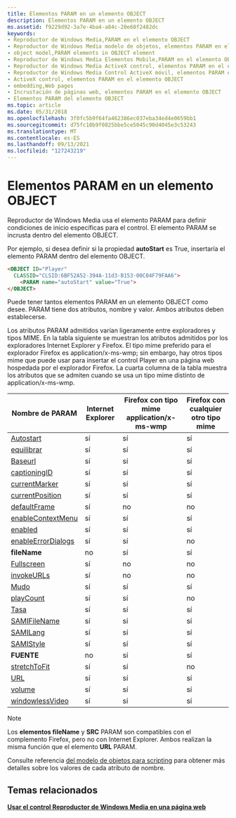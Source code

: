 ```yaml
---
title: Elementos PARAM en un elemento OBJECT
description: Elementos PARAM en un elemento OBJECT
ms.assetid: f9229d92-3a7e-4ba4-a84c-20e60f2482dc
keywords:
- Reproductor de Windows Media,PARAM en el elemento OBJECT
- Reproductor de Windows Media modelo de objetos, elementos PARAM en el elemento OBJECT
- object model,PARAM elements in OBJECT element
- Reproductor de Windows Media Elementos Mobile,PARAM en el elemento OBJECT
- Reproductor de Windows Media ActiveX control, elementos PARAM en el elemento OBJECT
- Reproductor de Windows Media Control ActiveX móvil, elementos PARAM en el elemento OBJECT
- ActiveX control, elementos PARAM en el elemento OBJECT
- embedding,Web pages
- Incrustación de páginas web, elementos PARAM en el elemento OBJECT
- Elementos PARAM del elemento OBJECT
ms.topic: article
ms.date: 05/31/2018
ms.openlocfilehash: 3f0fc5b9f64fa462386ec037eba34ed4e0659bb1
ms.sourcegitcommit: d75fc10b9f0825bbe5ce5045c90d4045e3c53243
ms.translationtype: MT
ms.contentlocale: es-ES
ms.lasthandoff: 09/13/2021
ms.locfileid: "127243219"
---
```

# <a name="param-elements-in-an-object-element"></a>Elementos PARAM en un elemento OBJECT

Reproductor de Windows Media usa el elemento PARAM para definir condiciones de inicio específicas para el control. El elemento PARAM se incrusta dentro del elemento OBJECT.

Por ejemplo, si desea definir si la propiedad **autoStart** es True, insertaría el elemento PARAM dentro del elemento OBJECT.


```HTML
<OBJECT ID="Player"
  CLASSID="CLSID:6BF52A52-394A-11d3-B153-00C04F79FAA6">
    <PARAM name="autoStart" value="True">
</OBJECT>
```



Puede tener tantos elementos PARAM en un elemento OBJECT como desee. PARAM tiene dos atributos, nombre y valor. Ambos atributos deben establecerse.

Los atributos PARAM admitidos varían ligeramente entre exploradores y tipos MIME. En la tabla siguiente se muestran los atributos admitidos por los exploradores Internet Explorer y Firefox. El tipo mime preferido para el explorador Firefox es application/x-ms-wmp; sin embargo, hay otros tipos mime que puede usar para insertar el control Player en una página web hospedada por el explorador Firefox. La cuarta columna de la tabla muestra los atributos que se admiten cuando se usa un tipo mime distinto de application/x-ms-wmp.



| Nombre de PARAM                                            | Internet Explorer | Firefox con tipo mime application/x-ms-wmp | Firefox con cualquier otro tipo mime |
|-------------------------------------------------------|-------------------|---------------------------------------------|----------------------------------|
| [Autostart](settings-autostart.md)                   | sí               | sí                                         | sí                              |
| [equilibrar](settings-balance.md)                       | sí               | sí                                         | sí                              |
| [Baseurl](settings-baseurl.md)                       | sí               | sí                                         | sí                              |
| [captioningID](closedcaption-captioningid.md)        | sí               | sí                                         | sí                              |
| [currentMarker](controls-currentmarker.md)           | sí               | sí                                         | sí                              |
| [currentPosition](controls-currentposition.md)       | sí               | sí                                         | sí                              |
| [defaultFrame](settings-defaultframe.md)             | sí               | no                                          | no                               |
| [enableContextMenu](player-enablecontextmenu.md)     | sí               | sí                                         | sí                              |
| [enabled](player-enabled.md)                         | sí               | sí                                         | sí                              |
| [enableErrorDialogs](settings-enableerrordialogs.md) | sí               | sí                                         | no                               |
| **fileName**                                          | no                | sí                                         | sí                              |
| [Fullscreen](player-fullscreen.md)                   | sí               | no                                          | no                               |
| [invokeURLs](settings-invokeurls.md)                 | sí               | no                                          | no                               |
| [Mudo](settings-mute.md)                             | sí               | sí                                         | sí                              |
| [playCount](settings-playcount.md)                   | sí               | sí                                         | no                               |
| [Tasa](settings-rate.md)                             | sí               | sí                                         | sí                              |
| [SAMIFileName](closedcaption-samifilename.md)        | sí               | sí                                         | sí                              |
| [SAMILang](closedcaption-samilang.md)                | sí               | sí                                         | sí                              |
| [SAMIStyle](closedcaption-samistyle.md)              | sí               | sí                                         | sí                              |
| **FUENTE**                                               | no                | sí                                         | sí                              |
| [stretchToFit](player-stretchtofit.md)               | sí               | sí                                         | no                               |
| [URL](player-url.md)                                 | sí               | sí                                         | sí                              |
| [volume](settings-volume.md)                         | sí               | sí                                         | sí                              |
| [windowlessVideo](player-windowlessvideo.md)         | sí               | sí                                         | sí                              |



 

> [!Note]  
> Los **elementos fileName** y **SRC** PARAM son compatibles con el complemento Firefox, pero no con Internet Explorer. Ambos realizan la misma función que el elemento **URL** PARAM.

 

Consulte referencia [del modelo de objetos para scripting](object-model-reference-for-scripting.md) para obtener más detalles sobre los valores de cada atributo de nombre.

## <a name="related-topics"></a>Temas relacionados

<dl> <dt>

[**Usar el control Reproductor de Windows Media en una página web**](using-the-windows-media-player-control-in-a-web-page.md)
</dt> </dl>

 

 




